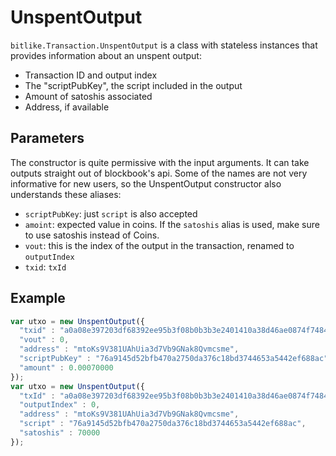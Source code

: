 # UnspentOutput

`bitlike.Transaction.UnspentOutput` is a class with stateless instances that provides information about an unspent output:

- Transaction ID and output index
- The "scriptPubKey", the script included in the output
- Amount of satoshis associated
- Address, if available

## Parameters

The constructor is quite permissive with the input arguments. It can take outputs straight out of blockbook's api. Some of the names are not very informative for new users, so the UnspentOutput constructor also understands these aliases:

- `scriptPubKey`: just `script` is also accepted
- `amoint`: expected value in coins. If the `satoshis` alias is used, make sure to use satoshis instead of Coins.
- `vout`: this is the index of the output in the transaction, renamed to `outputIndex`
- `txid`: `txId`

## Example

```javascript
var utxo = new UnspentOutput({
  "txid" : "a0a08e397203df68392ee95b3f08b0b3b3e2401410a38d46ae0874f74846f2e9",
  "vout" : 0,
  "address" : "mtoKs9V381UAhUia3d7Vb9GNak8Qvmcsme",
  "scriptPubKey" : "76a9145d52bfb470a2750da376c18bd3744653a5442ef688ac",
  "amount" : 0.00070000
});
var utxo = new UnspentOutput({
  "txId" : "a0a08e397203df68392ee95b3f08b0b3b3e2401410a38d46ae0874f74846f2e9",
  "outputIndex" : 0,
  "address" : "mtoKs9V381UAhUia3d7Vb9GNak8Qvmcsme",
  "script" : "76a9145d52bfb470a2750da376c18bd3744653a5442ef688ac",
  "satoshis" : 70000
});
```
